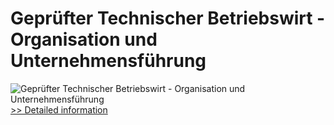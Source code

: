 # Geprüfter Technischer Betriebswirt - Organisation und Unternehmensführung
![Geprüfter Technischer Betriebswirt - Organisation und Unternehmensführung](https://mycommerce.akamaized.net/api/pimages/P300381621/BIG/300381621.JPG)
[>> Detailed information](https://secure.shareit.com/shareit/product.html?productid=300381621&affiliateid=200057808)